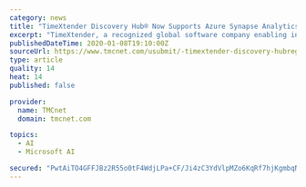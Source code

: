 ```yaml
---
category: news
title: "TimeXtender Discovery Hub® Now Supports Azure Synapse Analytics & SQL Server 2019"
excerpt: "TimeXtender, a recognized global software company enabling instant access to any type of data in the organization to support advanced analytics and artificial intelligence (AI), has announced ... work seamlessly with both Azure Synapse Analytics and ..."
publishedDateTime: 2020-01-08T19:10:00Z
sourceUrl: https://www.tmcnet.com/usubmit/-timextender-discovery-hubreg-now-supports-azure-synapse-analytics-/2020/01/08/9078594.htm
type: article
quality: 14
heat: 14
published: false

provider:
  name: TMCnet
  domain: tmcnet.com

topics:
  - AI
  - Microsoft AI

secured: "PwtAiTO4GFFJBz2R55o0tF4WdjLPa+CF/Ji4zC3YdVlpMZo6KqRf7hjKgmbqNbOCSiUrm4kKPmgWdmdey+V2/v0Dmk0uOtel+5uWp95L7WJgdcWEavMr4F64Cb4iao+Q9E5rbZzlf5akiQTfLm0yXVN/ZwtBIrUepHBj+pn1y1xNwD7ywNH5wMYoWHILfBDnRIcIuXJYY8nmTom8iKkz0/bS3mz/u7zpufYKo7gePpYeU/TmLxA1JQ1QAowA9O/w8StVzvFJUCYyJUnruimhZQ==;QWus2xilLlTkTj0XGopzmg=="
---
```


